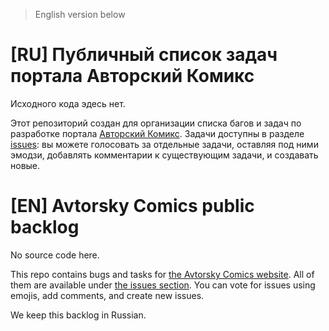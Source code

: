 > English version below

# [RU] Публичный список задач портала Авторский Комикс

Исходного кода эдесь нет.

Этот репозиторий создан для организации списка багов и задач по разработке портала [Авторский Комикс](https://acomics.ru/). Задачи доступны в разделе [issues](https://github.com/mr9d/acomics-public/issues): вы можете голосовать за отдельные задачи, оставляя под ними эмодзи, добавлять комментарии к существующим задачи, и создавать новые.

# [EN] Avtorsky Comics public backlog

No source code here.

This repo contains bugs and tasks for [the Avtorsky Comics website](https://acomics.ru/). All of them are available under [the issues section](https://github.com/mr9d/acomics-public/issues). You can vote for issues using emojis, add comments, and create new issues.

We keep this backlog in Russian.
